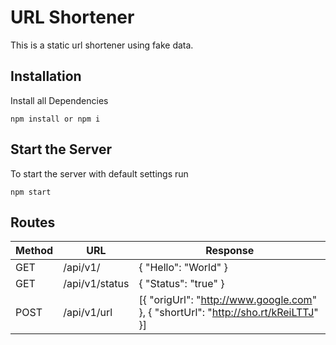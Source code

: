 # URL Shortener
This is a static url shortener using fake data.

## Installation

Install all Dependencies
```
npm install or npm i
```

## Start the Server

To start the server with default settings run
```
npm start
```

## Routes

| Method | URL | Response |
| --- | --- | --- |
| GET | /api/v1/ | { "Hello": "World" } |
| GET | /api/v1/status | { "Status": "true" } |
| POST | /api/v1/url | [{ "origUrl": "http://www.google.com" }, { "shortUrl": "http://sho.rt/kReiLTTJ" }]|
